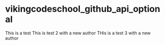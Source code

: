 # vikingcodeschool_github_api_optional

This is a test
This is test 2 with a new author
THis is a test 3 with a new author